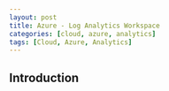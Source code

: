 ```yaml
---
layout: post
title: Azure - Log Analytics Workspace
categories: [cloud, azure, analytics]
tags: [Cloud, Azure, Analytics]
---
```


## Introduction
